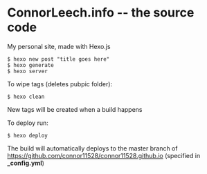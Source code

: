 ConnorLeech.info -- the source code
====

My personal site, made with Hexo.js

```
$ hexo new post "title goes here"
$ hexo generate
$ hexo server
```

To wipe tags (deletes pubpic folder):
```
$ hexo clean
```
New tags will be created when a build happens

To deploy run:

```
$ hexo deploy
```

The build will automatically deploys to the master branch of https://github.com/connor11528/connor11528.github.io (specified in **_config.yml**)



